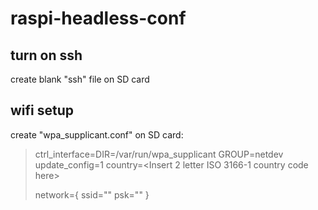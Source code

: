 # raspi-headless-conf
## turn on ssh
create blank "ssh" file on SD card

## wifi setup
create "wpa_supplicant.conf" on SD card:

>ctrl_interface=DIR=/var/run/wpa_supplicant GROUP=netdev
>update_config=1
>country=<Insert 2 letter ISO 3166-1 country code here>
>
>network={
> ssid="<Name of your wireless LAN>"
> psk="<Password for your wireless LAN>"
>}
